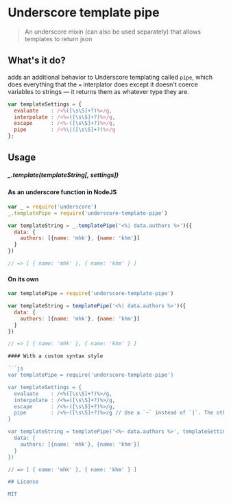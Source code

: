 Underscore template pipe
===

> An underscore mixin (can also be used separately) that allows templates to return json

## What's it do?

adds an additional behavior to Underscore templating called `pipe`, which does everything that the `=` interplator does except it doesn't coerce variables to strings — it returns them as whatever type they are.

```js
var templateSettings = {
  evaluate    : /<%([\s\S]+?)%>/g,
  interpolate : /<%=([\s\S]+?)%>/g,
  escape      : /<%-([\s\S]+?)%>/g,
  pipe        : /<%\|([\s\S]+?)%>/g
};
```

## Usage

##### _.template(templateString[, settings])

#### As an underscore function in NodeJS

```js
var _ = require('underscore')
_.templatePipe = require('underscore-template-pipe')

var templateString = _.templatePipe('<%| data.authors %>')({
  data: {
    authors: [{name: 'mhk'}, {name: 'khm'}]
  }
})

// => [ { name: 'mhk' }, { name: 'khm' } ]
```

#### On its own

```js
var templatePipe = require('underscore-template-pipe')

var templateString = templatePipe('<%| data.authors %>')({
  data: {
    authors: [{name: 'mhk'}, {name: 'khm'}]
  }
})

// => [ { name: 'mhk' }, { name: 'khm' } ]

#### With a custom syntax style

```js
var templatePipe = require('underscore-template-pipe')

var templateSettings = {
  evaluate    : /<%([\s\S]+?)%>/g, 
  interpolate : /<%=([\s\S]+?)%>/g, 
  escape      : /<%-([\s\S]+?)%>/g, 
  pipe        : /<%~([\s\S]+?)%>/g // Use a `~` instead of `|`. The other settings need not be specified if they are not modified. Listed here to show options.
}

var templateString = templatePipe('<%~ data.authors %>', templateSettings)({
  data: {
    authors: [{name: 'mhk'}, {name: 'khm'}]
  }
})

// => [ { name: 'mhk' }, { name: 'khm' } ]

## License

MIT